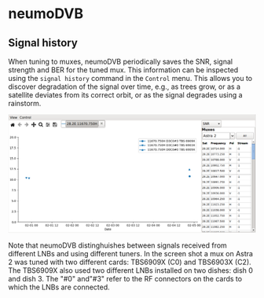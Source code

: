 # neumoDVB #

## Signal history ##

When tuning to muxes, neumoDVB periodically saves the SNR, signal strength and BER for the tuned mux.
This information can be inspected using the `signal history` command in the `Control` menu.
This allows you to discover degradation of the signal over time, e.g., as trees grow, or as a satellite
deviates from its correct orbit, or as the signal degrades using a rainstorm.

![Positioner control panel](images/signal_history.png)


Note that neumoDVB distinghuishes between signals received from different LNBs and using different tuners.
In the screen shot a mux on Astra 2 was tuned with two different cards: TBS6909X (C0) and TBS6903X (C2).
The TBS6909X also used two different LNBs installed on two dishes: dish 0 and dish 3. The "#0" and"#3"
refer to the RF connectors on the cards to which the LNBs are connected.
